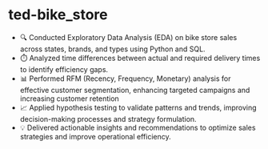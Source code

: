 # ted-bike_store
- 🔍 Conducted Exploratory Data Analysis (EDA) on bike store sales across states, brands, and types using Python and SQL.
- ⏱️ Analyzed time differences between actual and required delivery times to identify efficiency gaps.
- 📊 Performed RFM (Recency, Frequency, Monetary) analysis for effective customer segmentation,  enhancing targeted campaigns and increasing customer retention
- 📈 Applied hypothesis testing to validate patterns and trends, improving decision-making processes and strategy formulation.
- 💡 Delivered actionable insights and recommendations to optimize sales strategies and improve operational efficiency.
